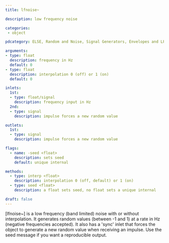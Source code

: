 ```yaml
---
title: lfnoise~

description: low frequency noise

categories:
 - object

pdcategory: ELSE, Random and Noise, Signal Generators, Envelopes and LFOs

arguments:
- type: float
  description: frequency in Hz
  default: 0
- type: float
  description: interpolation 0 (off) or 1 (on)
  default: 0

inlets:
  1st:
  - type: float/signal
    description: frequency input in Hz
  2nd:
  - type: signal
    description: impulse forces a new random value

outlets:
  1st:
  - type: signal
    description: impulse forces a new random value

flags:
  - name: -seed <float>
    description: sets seed
    default: unique internal

methods:
  - type: interp <float>
    description: interpolation 0 (off, default) or 1 (on)
  - type: seed <float>
    description: a float sets seed, no float sets a unique internal

draft: false
---
```


[lfnoise~] is a low frequency (band limited) noise with or without interpolation. It generates random values (between -1 and 1) at a rate in Hz (negative frequencies accepted). It also has a 'sync' inlet that forces the object to generate a new random value when receiving an impulse. Use the seed message if you want a reproducible output.

